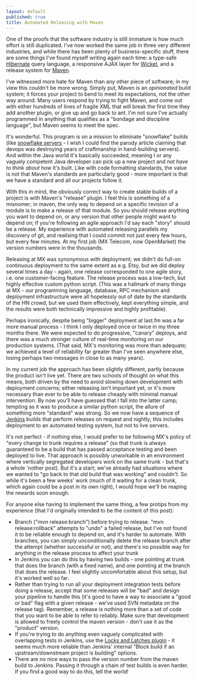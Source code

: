 ```yaml
---
layout: default
published: true
title: Automated Releasing with Maven
---
```


One of the proofs that the software industry is still immature is how much effort is still duplicated. I've now worked the same job in three very different industries, and while there has been plenty of business-specific stuff, there are some things I've found myself writing again each time: a type-safe [Hibernate](http://www.hibernate.org) query language, a responsive AJAX layer for [Wicket](http://wicket.apache.org), and a release system for [Maven](http://maven.apache.org).

I've witnessed more hate for Maven than any other piece of software; in my view this couldn't be more wrong. Simply put, Maven is an *opinionated* build system; it forces your project to bend to meet its expectations, not the other way around. Many users respond by trying to fight Maven, and come out with either hundreds of lines of fragile XML that will break the first time they add another plugin, or give up and go back to ant. I'm not sure I've actually programmed in anything that qualifies as a "bondage and discipline language", but Maven seems to meet the spec.

It's wonderful. This program is on a mission to eliminate "snowflake" builds (like  [snowflake servers](http://server.dzone.com/articles/martin-fowler-snowflake) - I wish I could find the parody article claiming that devops was destroying years of craftmanship in hand-building servers). And within the Java world it's basically succeeded, meaning I or any vaguely competent Java developer can pick up a new project and *not have to think about* how it's built. Like with code formatting standards, the value is not that Maven's standards are particularly good - more important is that we have a standard and all our projects follow it.

With this in mind, the obviously correct way to create stable builds of a project is with Maven's "release" plugin. I feel this is something of a misnomer; in maven, the only way to depend on a specific revision of a module is to make a release of that module. So you should release anything you want to depend on, or any version that other people might want to depend on; if you're following an agile approach I'd say each "story" should be a release. My experience with automated releasing parallels my discovery of git, and realising that I could commit not just every few hours, but every few minutes. At my first job (MX Telecom, now OpenMarket) the version numbers were in the thousands.

Releasing at MX was synonymous with deployment; we didn't do full-on continuous deployment to the same extent as e.g. Etsy, but we did deploy several times a day - again, one release corresponded to one agile story, i.e. one customer-facing feature. The release process was a low-tech, but highly effective custom python script. (This was a hallmark of many things at MX - our programming language, database, RPC mechanism and deployment infrastructure were all hopelessly out of date by the standards of the HN crowd, but we used them effectively, kept everything simple, and the results were both technically impressive and highly profitable).

Perhaps ironically, despite being "bigger" deployment at last.fm was a far more manual process - I think I only deployed once or twice in my three months there. We were expected to do progressive, "canary" deploys, and there was a much stronger culture of real-time monitoring on our production systems. (That said, MX's monitoring was more than adequate; we achieved a level of reliability far greater than I've seen anywhere else, losing perhaps two messages in close to as many years).

In my current job the approach has been slightly different, partly because the product isn't live yet. There are two schools of thought on what this means, both driven by the need to avoid slowing down development with deployment concerns; either releasing isn't important yet, or it's more necessary than ever to be able to release cheaply with minimal manual intervention. By now you'll have guessed that I fall into the latter camp; tempting as it was to produce a similar python script, the allure of something more "standard" was strong. So we now have a sequence of [Jenkins](http://jenkins-ci.org) builds that perform releases on request and nightly; this includes deployment to an automated testing system, but not to live servers.

It's not perfect - if nothing else, I would prefer to be following MX's policy of "every change to trunk requires a release" (so that trunk is always guaranteed to be a build that has passed acceptance testing and been deployed to live. That approach is possibly unworkable in an environment where vertically segregated developers work on the same trunk - but that's a whole 'nother post). But it's a start; we've already had situations where we wanted to "go back to that old build that was working" and couldn't. So while it's been a few weeks' work (much of it waiting for a clean trunk, which again could be a post in its own right), I would hope we'll be reaping the rewards soon enough.

For anyone else having to implement the same thing, a few protips from my experience (that I'd originally intended to be the content of this post):
- Branch ("mvn release:branch") before trying to release. "mvn release:rollback" attempts to "undo" a failed release, but I've not found it to be reliable enough to depend on, and it's harder to automate. With branches, you can simply unconditionally delete the release branch after the attempt (whether successful or not), and there's no possible way for anything in the release process to affect your trunk
 - In Jenkins you can do this by having two builds - one pointing at trunk that does the branch (with a fixed name), and one pointing at the branch that does the release. I feel slightly uncomfortable about this setup, but it's worked well so far.
- Rather than trying to run all your deployment integration tests before doing a release, accept that some releases will be "bad" and design your pipeline to handle this (it's good to have a way to associate a "good or bad" flag with a given release - we've used SVN metadata on the release tag). Remember, a release is nothing more than a set of code that you want to be able to refer to reliably. Make sure that development is allowed to freely control the maven version - don't use it as the "product" version.
- If you're trying to do anything even vaguely complicated with overlapping tests in Jenkins, use the [Locks and Latches plugin](http://wiki.hudson-ci.org/display/HUDSON/Locks+and+Latches+plugin) - it seems much more reliable than Jenkins' internal "Block build if an upstream/downstream project is building" options.
- There are no nice ways to pass the version number from the maven build to Jenkins. Passing it through a chain of test builds is even harder. If you find a good way to do this, tell the world!